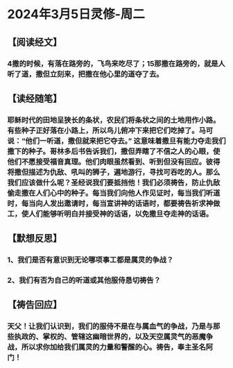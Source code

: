 # 2024年3月5日灵修-周二

## 【阅读经文】

### 4撒的时候，有落在路旁的，飞鸟来吃尽了；15那撒在路旁的，就是人听了道，撒但立刻来，把撒在他心里的道夺了去。

## 【读经随笔】

### 耶稣时代的田地呈狭长的条状，农民们将条状之间的土地用作小路。有些种子正好落在小路上，所以鸟儿俯冲下来把它们吃掉了。马可说：“他们一听道，撒但就来把它夺去。” 这意味着撒旦有能力夺走我们撒下的种子。哥林多后书告诉我们，撒但弄瞎了不信之人的心眼，使他们不愿接受福音真理。他们肉眼虽然看到、听到但没有回应。彼得将撒但描述为仇敌、吼叫的狮子，遍地游行，寻找可吞吃的人。那么我们应该做什么呢？圣经说我们要抵挡他！我们必须祷告，防止仇敌偷走撒在人们心中的种子。每当我们向他人作见证时，每当我们听道时，每当向人发出邀请时，每当宣讲神的话语时，都要祷告祈求神做工，使人们能够听明白并接受神的话语，以免撒旦夺走神的话语。

## 【默想反思】

### 1、我们是否有意识到无论哪项事工都是属灵的争战？

### 2、我们有否为自己的听道或其他服侍恳切祷告？

## 【祷告回应】

### 天父！让我们认识到，我们的服侍不是在与属血气的争战，乃是与那些执政的、掌权的、管辖这幽暗世界的，以及天空属灵气的恶魔争战，所以求你加给我们属灵的力量和警醒的心。祷告，奉主圣名阿门！
